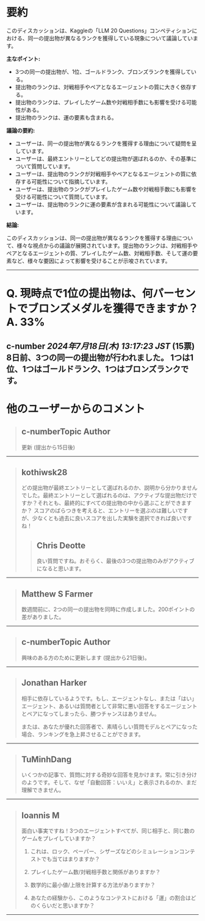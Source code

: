 # 要約 
このディスカッションは、Kaggleの「LLM 20 Questions」コンペティションにおける、同一の提出物が異なるランクを獲得している現象について議論しています。

**主なポイント:**

* 3つの同一の提出物が、1位、ゴールドランク、ブロンズランクを獲得している。
* 提出物のランクは、対戦相手やペアとなるエージェントの質に大きく依存する。
* 提出物のランクは、プレイしたゲーム数や対戦相手数にも影響を受ける可能性がある。
* 提出物のランクは、運の要素も含まれる。

**議論の要約:**

* ユーザーは、同一の提出物が異なるランクを獲得する理由について疑問を呈しています。
* ユーザーは、最終エントリーとしてどの提出物が選ばれるのか、その基準について質問しています。
* ユーザーは、提出物のランクが対戦相手やペアとなるエージェントの質に依存する可能性について指摘しています。
* ユーザーは、提出物のランクがプレイしたゲーム数や対戦相手数にも影響を受ける可能性について質問しています。
* ユーザーは、提出物のランクに運の要素が含まれる可能性について議論しています。

**結論:**

このディスカッションは、同一の提出物が異なるランクを獲得する理由について、様々な視点からの議論が展開されています。提出物のランクは、対戦相手やペアとなるエージェントの質、プレイしたゲーム数、対戦相手数、そして運の要素など、様々な要因によって影響を受けることが示唆されています。


---
# Q. 現時点で1位の提出物は、何パーセントでブロンズメダルを獲得できますか？ A. 33%
**c-number** *2024年7月18日(木) 13:17:23 JST* (15票)
8日前、3つの同一の提出物が行われました。
1つは1位、1つはゴールドランク、1つはブロンズランクです。
---
# 他のユーザーからのコメント
> ## c-numberTopic Author
> 
> 更新 (提出から15日後)
> 
> 
> 
---
> ## kothiwsk28
> 
> どの提出物が最終エントリーとして選ばれるのか、説明から分かりませんでした。最終エントリーとして選ばれるのは、アクティブな提出物だけですか？それとも、最終的にすべての提出物の中から選ぶことができますか？ スコアのばらつきを考えると、エントリーを選ぶのは難しいですが、少なくとも過去に良いスコアを出した実験を選択できれば良いですね！
> 
> 
> 
> > ## Chris Deotte
> > 
> > 良い質問ですね。おそらく、最後の3つの提出物のみがアクティブになると思います。
> > 
> > 
> > 
---
> ## Matthew S Farmer
> 
> 数週間前に、2つの同一の提出物を同時に作成しました。200ポイントの差がありました。
> 
> 
> 
---
> ## c-numberTopic Author
> 
> 興味のある方のために更新します (提出から21日後)。
> 
> 
> 
---
> ## Jonathan Harker
> 
> 相手に依存しているようです。もし、エージェントなし、または「はい」エージェント、あるいは質問者として非常に悪い回答をするエージェントとペアになってしまったら、勝つチャンスはありません。
> 
> または、あなたが優れた回答者で、素晴らしい質問モデルとペアになった場合、ランキングを急上昇させることができます。
> 
> 
> 
---
> ## TuMinhDang
> 
> いくつかの記事で、質問に対する奇妙な回答を見かけます。常に引き分けのようです。そして、なぜ「自動回答：いいえ」と表示されるのか、まだ理解できません。
> 
> 
> 
---
> ## Ioannis M
> 
> 面白い事実ですね！3つのエージェントすべてが、同じ相手と、同じ数のゲームをプレイしていますか？
> 
> 1) これは、ロック、ペーパー、シザーズなどのシミュレーションコンテストでも当てはまりますか？
> 
> 2) プレイしたゲーム数/対戦相手数と関係がありますか？
> 
> 3) 数学的に最小値/上限を計算する方法がありますか？
> 
> 4) あなたの経験から、このようなコンテストにおける「運」の割合はどのくらいだと思いますか？
> 
> 
> 
---

